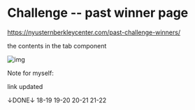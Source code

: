 # Challenge -- past winner page
https://nyusternberkleycenter.com/past-challenge-winners/

the contents in the tab component

![img](https://github.com/yclanlan/Past-Winners---Berkley-Center-for-Entrepreneurship_files/assets/97862198/54263819-5223-46e9-a803-4d9f32361a2a)



Note for myself:

link updated

↓DONE↓
18-19
19-20
20-21
21-22


